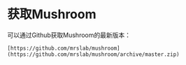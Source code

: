 获取Mushroom
===

可以通过Github获取Mushroom的最新版本：

    [https://github.com/mrslab/mushroom](https://github.com/mrslab/mushroom/archive/master.zip)
